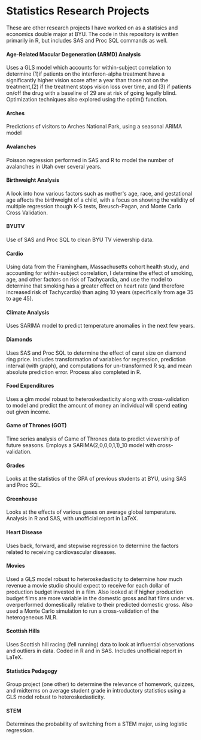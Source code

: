 # Statistics Research Projects
These are other research projects I have worked on as a statisics and economics double major at BYU. The code in this repository is written primarily in R, but includes SAS and Proc SQL commands as well.

#### Age-Related Macular Degeneration (ARMD) Analysis
Uses a GLS model which accounts for within-subject correlation to determine (1)if patients on the interferon-alpha treatment have a significantly higher vision score after a year than those not on the treatment,(2) if the treatment stops vision loss over time, and (3) if patients on/off the drug with a baseline of 29 are at risk of going legally blind. Optimization techniques also explored using the optim() function. 

#### Arches
Predictions of visitors to Arches National Park, using a seasonal ARIMA model

#### Avalanches
Poisson regression performed in SAS and R to model the number of avalanches in Utah over several years.

#### Birthweight Analysis

A look into how various factors such as mother's age, race, and gestational age affects the birthweight of a child, with a focus on showing the validity of multiple regression though K-S tests, Breusch-Pagan, and Monte Carlo Cross Validation. 

#### BYUTV
Use of SAS and Proc SQL to clean BYU TV viewership data.

#### Cardio
Using data from the Framingham, Massachusetts cohort health study, and accounting for within-subject correlation, I determine the effect of smoking, age, and other factors on risk of Tachycardia, and use the model to determine that smoking has a greater effect on heart rate (and therefore increased risk of Tachycardia) than aging 10 years (specifically from age 35 to age 45). 

#### Climate Analysis

Uses SARIMA model to predict temperature anomalies in the next few years.

#### Diamonds
Uses SAS and Proc SQL to determine the effect of carat size on diamond ring price. Includes transformation of variables for regression, prediction interval (with graph), and computations for un-transformed R sq. and mean absolute prediction error. 
Process also completed in R. 


#### Food Expenditures
Uses a glm model robust to heteroskedasticity along with cross-validation to model and predict the amount of money an individual will spend eating out given income.

#### Game of Thrones (GOT)
Time series analysis of Game of Thrones data to predict viewership of future seasons. Employs a SARIMA(2,0,0,0,1,1)\_10 model with cross-validation.


#### Grades
Looks at the statistics of the GPA of previous students at BYU, using SAS and Proc SQL. 


#### Greenhouse
Looks at the effects of various gases on average global temperature. Analysis in R and SAS, with unofficial report in LaTeX.


#### Heart Disease
Uses back, forward, and stepwise regression to determine the factors related to receiving cardiovascular  diseases.


#### Movies
Used a GLS model robust to heteroskedasticity to determine how much revenue a movie studio should expect to receive for each dollar of production budget invested in a film. Also looked at if higher production budget films are more variable in the domestic gross and hat films under vs. overperformed domestically relative to their predicted domestic gross. Also used a Monte Carlo simulation to run a cross-validation of the heterogeneous MLR.

#### Scottish Hills
Uses Scottish hill racing (fell running) data to look at influential observations and outliers in data. Coded in R and in SAS. Includes unofficial report in LaTeX. 

#### Statistics Pedagogy
Group project (one other) to determine the relevance of homework, quizzes, and midterms on average student grade in introductory statistics using a GLS model robust to heteroskedasticity.

#### STEM
Determines the probability of switching from a STEM major, using logistic regression.









